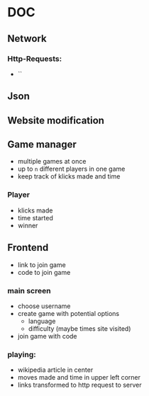 # DOC


## Network


### Http-Requests:
- ``
## Json


## Website modification


## Game manager
- multiple games at once
- up to `n` different players in one game
- keep track of klicks made and time
### Player
- klicks made
- time started
- winner


## Frontend
- link to join game
- code to join game
### main screen
- choose username
- create game with potential options
  - language 
  - difficulty (maybe times site visited)
- join game with code
### playing:
- wikipedia article in center
- moves made and time in upper left corner
- links transformed to http request to server